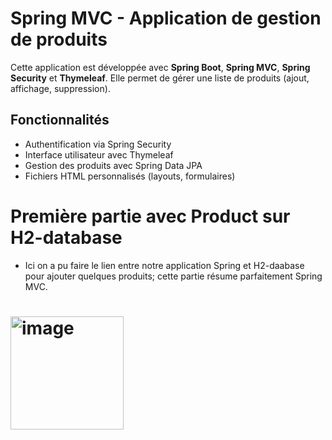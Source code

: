# Spring MVC - Application de gestion de produits

Cette application est développée avec **Spring Boot**, **Spring MVC**, **Spring Security** et **Thymeleaf**. Elle permet de gérer une liste de produits (ajout, affichage, suppression).

## Fonctionnalités

- Authentification via Spring Security
-  Interface utilisateur avec Thymeleaf
-  Gestion des produits avec Spring Data JPA
-  Fichiers HTML personnalisés (layouts, formulaires)
# Première partie avec Product sur H2-database
- Ici on a pu faire le lien entre notre application Spring et H2-daabase pour ajouter quelques produits; cette partie résume parfaitement Spring MVC.
# <img width="181" alt="image" src="https://github.com/user-attachments/assets/2d295154-54e4-43ac-bc59-2a880a7c5e8b" />
